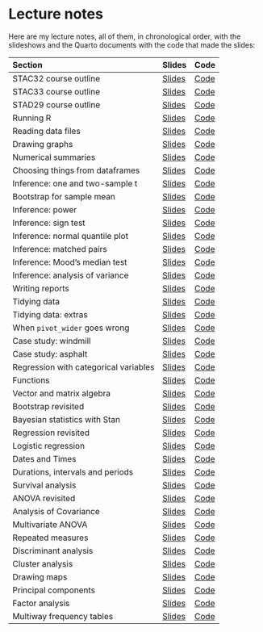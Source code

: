 # Lecture notes

Here are my lecture notes, all of them, in chronological order, with the
slideshows and the Quarto documents with the code that made the slides:

| Section                               | Slides                                                                | Code                                                                                      |
|:--------------------------------------|:----------------------------------------------------------------------|:------------------------------------------------------------------------------------------|
| STAC32 course outline                 | [Slides](http://ritsokiguess.site/lecture-notes/outline_c32.html)     | [Code](https://raw.githubusercontent.com/nxskok/lecture-notes/master/outline_c32.qmd)     |
| STAC33 course outline                 | [Slides](http://ritsokiguess.site/lecture-notes/outline_c33.html)     | [Code](https://raw.githubusercontent.com/nxskok/lecture-notes/master/outline_c33.qmd)     |
| STAD29 course outline                 | [Slides](http://ritsokiguess.site/lecture-notes/outline_d29.html)     | [Code](https://raw.githubusercontent.com/nxskok/lecture-notes/master/outline_d29.qmd)     |
| Running R                             | [Slides](http://ritsokiguess.site/lecture-notes/running.html)         | [Code](https://raw.githubusercontent.com/nxskok/lecture-notes/master/running.qmd)         |
| Reading data files                    | [Slides](http://ritsokiguess.site/lecture-notes/readfile.html)        | [Code](https://raw.githubusercontent.com/nxskok/lecture-notes/master/readfile.qmd)        |
| Drawing graphs                        | [Slides](http://ritsokiguess.site/lecture-notes/graphs.html)          | [Code](https://raw.githubusercontent.com/nxskok/lecture-notes/master/graphs.qmd)          |
| Numerical summaries                   | [Slides](http://ritsokiguess.site/lecture-notes/numsum.html)          | [Code](https://raw.githubusercontent.com/nxskok/lecture-notes/master/numsum.qmd)          |
| Choosing things from dataframes       | [Slides](http://ritsokiguess.site/lecture-notes/choosing.html)        | [Code](https://raw.githubusercontent.com/nxskok/lecture-notes/master/choosing.qmd)        |
| Inference: one and two-sample t       | [Slides](http://ritsokiguess.site/lecture-notes/inference_1.html)     | [Code](https://raw.githubusercontent.com/nxskok/lecture-notes/master/inference_1.qmd)     |
| Bootstrap for sample mean             | [Slides](http://ritsokiguess.site/lecture-notes/bootstrap_R.html)     | [Code](https://raw.githubusercontent.com/nxskok/lecture-notes/master/bootstrap_R.qmd)     |
| Inference: power                      | [Slides](http://ritsokiguess.site/lecture-notes/inference_2.html)     | [Code](https://raw.githubusercontent.com/nxskok/lecture-notes/master/inference_2.qmd)     |
| Inference: sign test                  | [Slides](http://ritsokiguess.site/lecture-notes/inference_3.html)     | [Code](https://raw.githubusercontent.com/nxskok/lecture-notes/master/inference_3.qmd)     |
| Inference: normal quantile plot       | [Slides](http://ritsokiguess.site/lecture-notes/inference_4a.html)    | [Code](https://raw.githubusercontent.com/nxskok/lecture-notes/master/inference_4a.qmd)    |
| Inference: matched pairs              | [Slides](http://ritsokiguess.site/lecture-notes/inference_4b.html)    | [Code](https://raw.githubusercontent.com/nxskok/lecture-notes/master/inference_4b.qmd)    |
| Inference: Mood’s median test         | [Slides](http://ritsokiguess.site/lecture-notes/inference_5a.html)    | [Code](https://raw.githubusercontent.com/nxskok/lecture-notes/master/inference_5a.qmd)    |
| Inference: analysis of variance       | [Slides](http://ritsokiguess.site/lecture-notes/inference_5b.html)    | [Code](https://raw.githubusercontent.com/nxskok/lecture-notes/master/inference_5b.qmd)    |
| Writing reports                       | [Slides](http://ritsokiguess.site/lecture-notes/reports.html)         | [Code](https://raw.githubusercontent.com/nxskok/lecture-notes/master/reports.qmd)         |
| Tidying data                          | [Slides](http://ritsokiguess.site/lecture-notes/tidying.html)         | [Code](https://raw.githubusercontent.com/nxskok/lecture-notes/master/tidying.qmd)         |
| Tidying data: extras                  | [Slides](http://ritsokiguess.site/lecture-notes/tidy_extra.html)      | [Code](https://raw.githubusercontent.com/nxskok/lecture-notes/master/tidy_extra.qmd)      |
| When `pivot_wider` goes wrong         | [Slides](http://ritsokiguess.site/lecture-notes/wider_wrong.html)     | [Code](https://raw.githubusercontent.com/nxskok/lecture-notes/master/wider_wrong.qmd)     |
| Case study: windmill                  | [Slides](http://ritsokiguess.site/lecture-notes/windmill.html)        | [Code](https://raw.githubusercontent.com/nxskok/lecture-notes/master/windmill.qmd)        |
| Case study: asphalt                   | [Slides](http://ritsokiguess.site/lecture-notes/asphalt.html)         | [Code](https://raw.githubusercontent.com/nxskok/lecture-notes/master/asphalt.qmd)         |
| Regression with categorical variables | [Slides](http://ritsokiguess.site/lecture-notes/with_categ.html)      | [Code](https://raw.githubusercontent.com/nxskok/lecture-notes/master/with_categ.qmd)      |
| Functions                             | [Slides](http://ritsokiguess.site/lecture-notes/functions.html)       | [Code](https://raw.githubusercontent.com/nxskok/lecture-notes/master/functions.qmd)       |
| Vector and matrix algebra             | [Slides](http://ritsokiguess.site/lecture-notes/vector_matrix.html)   | [Code](https://raw.githubusercontent.com/nxskok/lecture-notes/master/vector_matrix.qmd)   |
| Bootstrap revisited                   | [Slides](http://ritsokiguess.site/lecture-notes/bootstrap.html)       | [Code](https://raw.githubusercontent.com/nxskok/lecture-notes/master/bootstrap.qmd)       |
| Bayesian statistics with Stan         | [Slides](http://ritsokiguess.site/lecture-notes/rstan.html)           | [Code](https://raw.githubusercontent.com/nxskok/lecture-notes/master/rstan.qmd)           |
| Regression revisited                  | [Slides](http://ritsokiguess.site/lecture-notes/regression.html)      | [Code](https://raw.githubusercontent.com/nxskok/lecture-notes/master/regression.qmd)      |
| Logistic regression                   | [Slides](http://ritsokiguess.site/lecture-notes/logistic.html)        | [Code](https://raw.githubusercontent.com/nxskok/lecture-notes/master/logistic.qmd)        |
| Dates and Times                       | [Slides](http://ritsokiguess.site/lecture-notes/dates_and_times.html) | [Code](https://raw.githubusercontent.com/nxskok/lecture-notes/master/dates_and_times.qmd) |
| Durations, intervals and periods      | [Slides](http://ritsokiguess.site/lecture-notes/dip.html)             | [Code](https://raw.githubusercontent.com/nxskok/lecture-notes/master/dip.qmd)             |
| Survival analysis                     | [Slides](http://ritsokiguess.site/lecture-notes/survival.html)        | [Code](https://raw.githubusercontent.com/nxskok/lecture-notes/master/survival.qmd)        |
| ANOVA revisited                       | [Slides](http://ritsokiguess.site/lecture-notes/anova.html)           | [Code](https://raw.githubusercontent.com/nxskok/lecture-notes/master/anova.qmd)           |
| Analysis of Covariance                | [Slides](http://ritsokiguess.site/lecture-notes/ancova.html)          | [Code](https://raw.githubusercontent.com/nxskok/lecture-notes/master/ancova.qmd)          |
| Multivariate ANOVA                    | [Slides](http://ritsokiguess.site/lecture-notes/manova.html)          | [Code](https://raw.githubusercontent.com/nxskok/lecture-notes/master/manova.qmd)          |
| Repeated measures                     | [Slides](http://ritsokiguess.site/lecture-notes/profile.html)         | [Code](https://raw.githubusercontent.com/nxskok/lecture-notes/master/profile.qmd)         |
| Discriminant analysis                 | [Slides](http://ritsokiguess.site/lecture-notes/discrim.html)         | [Code](https://raw.githubusercontent.com/nxskok/lecture-notes/master/discrim.qmd)         |
| Cluster analysis                      | [Slides](http://ritsokiguess.site/lecture-notes/cluster.html)         | [Code](https://raw.githubusercontent.com/nxskok/lecture-notes/master/cluster.qmd)         |
| Drawing maps                          | [Slides](http://ritsokiguess.site/lecture-notes/mapping.html)         | [Code](https://raw.githubusercontent.com/nxskok/lecture-notes/master/mapping.qmd)         |
| Principal components                  | [Slides](http://ritsokiguess.site/lecture-notes/princomp.html)        | [Code](https://raw.githubusercontent.com/nxskok/lecture-notes/master/princomp.qmd)        |
| Factor analysis                       | [Slides](http://ritsokiguess.site/lecture-notes/factor.html)          | [Code](https://raw.githubusercontent.com/nxskok/lecture-notes/master/factor.qmd)          |
| Multiway frequency tables             | [Slides](http://ritsokiguess.site/lecture-notes/multiway.html)        | [Code](https://raw.githubusercontent.com/nxskok/lecture-notes/master/multiway.qmd)        |
